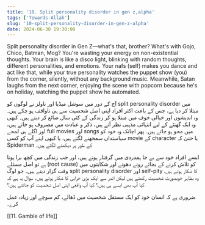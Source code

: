 ```yaml
---
title: '10. Split personality disorder in gen z,alpha'
tags: ['Towards-Allah']
slug: '10-split-personality-disorder-in-gen-z-alpha'
date: 2024-06-30 19:30:00
---
```


Split personality disorder in Gen Z—what's that, brother? What's with Gojo, Chico, Batman, Mog? You're wasting your energy on non-existential thoughts. Your brain is like a disco light, blinking with random thoughts, different personalities, and emotions. Your nafs (self) makes you dance and act like that, while your true personality watches the puppet show (you) from the corner, silently, without any background music. Meanwhile, Satan laughs from the next corner, enjoying the scene with popcorn because he's on holiday, watching the puppet show he automated.

آج کے دور میں سوشل میڈیا اور ناولز نے لوگوں کو split personality disorder میں مبتلا کر دیا ہے، جس کے باعث اکثر افراد اپنی اصل شخصیت سے ہی ناواقف ہو چکے ہیں۔ وہ اندیشوں اور خیالی خوف میں مبتلا ہو کر زندگی کے کئی سال ضائع کر دیتے ہیں۔ کبھی وہ ایک گھنٹے کے لیے انتہائی مذہبی نظر آتے ہیں، ذکر و عبادت میں مصروف ہو جاتے ہیں، اور اگلے ہی لمحے full movies اور songs میں محو ہو جاتے ہیں۔ پھر اچانک وہ خود کو سیاستدان سمجھنے لگتے ہیں، یا کبھی اپنے آپ کو کسی movie کے character یا حتیٰ کہ Spiderman کے طور پر دیکھنے لگتے ہیں۔

ایسے افراد خود سے بے جا ہمدردی میں گرفتار ہوتے ہیں، اور جب زندگی میں کچھ برا ہوتا ہے تو اصل مسئلے (root cause) کو تلاش کرنے کے بجائے رونے دھونے اور شکایتوں میں وقت گزار دیتے ہیں۔ جو لوگ split personality disorder اور self-pity کا شکار ہوتے ہیں، وہ بظاہر خوبصورت شخصیت رکھتے ہیں لیکن اندر سے ایک بڑی خرابی کا شکار ہوتے ہیں۔ سوال یہ ہے کہ کیا آپ بھی ایسے ہی ہیں؟ کیا آپ واقعی اپنی اصل شخصیت کو جانتے ہیں؟

ضروری ہے کہ انسان خود کو ایک مستقل شخصیت میں ڈھالے، کم سوچے اور زیادہ عمل کرے۔

[[11. Gamble of life]]
